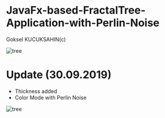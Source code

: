 # JavaFx-based-FractalTree-Application-with-Perlin-Noise
Goksel KUCUKSAHIN(c)

![tree](https://user-images.githubusercontent.com/33639948/65836044-86a05f00-e2f6-11e9-90a7-f8fcfabf3a03.png)

# Update (30.09.2019)
* Thickness added
* Color Mode with Perlin Noise 

![tree](https://user-images.githubusercontent.com/33639948/65839321-9169ec80-e314-11e9-9cb7-a3d1ef5497f7.png)
